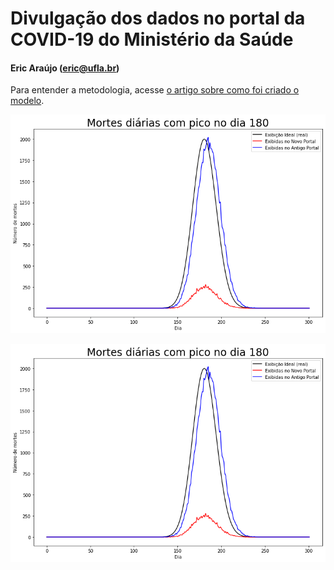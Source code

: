 # Divulgação dos dados no portal da COVID-19 do Ministério da Saúde

#### Eric Araújo (eric@ufla.br)


Para entender a metodologia, acesse [o artigo sobre como foi criado o modelo](https://medium.com/@ericinlinux/como-torturar-os-dados-at%C3%A9-eles-confessarem-o-caso-covid-19-ef5ac378c721).


![Resultados para a exibição das mortes diárias nos dois portais](./figs/mortes_diarias.png?raw=true "Mortes diárias")

![Resultados para a exibição da percepção do total de mortes nos dois portais](./figs/mortes_diarias.png?raw=true "Mortes diárias")
